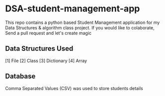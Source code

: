 # DSA-student-management-app
This repo contains a python based Student Management application for my Data Structures & algorithm class project. If you would like to colaborate, Send a pull request and let's create magic

## Data Structures Used
[1] File 
[2] Class
[3] Dictionary
[4] Array

## Database
Comma Separated Values (CSV) was used to store students details
